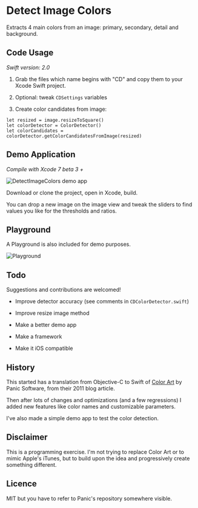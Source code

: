 # Detect Image Colors

Extracts 4 main colors from an image: primary, secondary, detail and background.

## Code Usage

*Swift version: 2.0*

1. Grab the files which name begins with "CD" and copy them to your Xcode Swift project.

2. Optional: tweak `CDSettings` variables

3. Create color candidates from image:

```   
let resized = image.resizeToSquare()
let colorDetector = ColorDetector()
let colorCandidates = colorDetector.getColorCandidatesFromImage(resized)
```  

## Demo Application

*Compile with Xcode 7 beta 3 +*

![DetectImageColors demo app](https://www.evernote.com/shard/s89/sh/7f539a6e-05d9-4d86-8c0e-14a6eeff11e8/04c165ed2039a358/res/eef73a0d-0a10-4de5-a79d-e00344842b34/skitch.png)

Download or clone the project, open in Xcode, build.

You can drop a new image on the image view and tweak the sliders to find values you like for the thresholds and ratios.

## Playground

A Playground is also included for demo purposes.

![Playground](https://www.evernote.com/shard/s89/sh/f223b9ae-e80e-42e1-a5ea-84440b04d3d1/9c0807d8f4b67d31/res/c0740876-dc0d-4000-b10f-b277e71f4d40/skitch.png)

## Todo

Suggestions and contributions are welcomed! 

- Improve detector accuracy (see comments in `CDColorDetector.swift`)

- Improve resize image method

- Make a better demo app

- Make a framework

- Make it iOS compatible

## History

This started has a translation from Objective-C to Swift of [Color Art](https://github.com/panicinc/ColorArt) by Panic Software, from their 2011 blog article.

Then after lots of changes and optimizations (and a few regressions) I added new features like color names and customizable parameters.

I've also made a simple demo app to test the color detection.

## Disclaimer

This is a programming exercise. I'm not trying to replace Color Art or to mimic Apple's iTunes, but to build upon the idea and progressively create something different.

## Licence

MIT but you have to refer to Panic's repository somewhere visible.